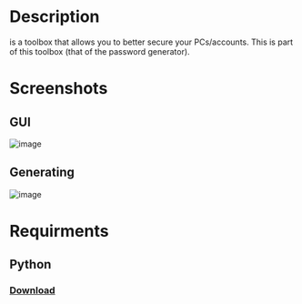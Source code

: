 # Description
is a toolbox that allows you to better secure your PCs/accounts.
This is part of this toolbox (that of the password generator).

# Screenshots
## GUI
![image](https://user-images.githubusercontent.com/108865624/204829677-a909016c-495a-4052-a5f6-87fec310c28b.png)
## Generating
![image](https://user-images.githubusercontent.com/108865624/204831739-d0a25599-9806-4e41-bdcc-58674374f227.png)

# Requirments
## Python
### <a href="https://apps.microsoft.com/store/detail/python-310/9PJPW5LDXLZ5?hl=en-us&gl=us">Download</a>

